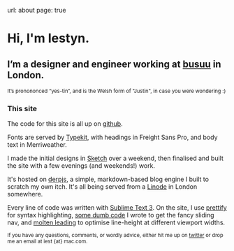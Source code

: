 url: about
page: true

# Hi, I'm Iestyn.

## I’m a designer and engineer working at [busuu](http://busuu.com) in London.

<small>It’s pronononced “yes-tin”, and is the Welsh form of "Justin", in case you were wondering :)</small>

### This site
The code for this site is all up on [github](https://github.com/iest/iestynwilliams.net).

Fonts are served by [Typekit](http://typekit.com/), with headings in Freight Sans Pro, and body text in Merriweather.

I made the initial designs in [Sketch](http://bohemiancoding.com/sketch/) over a weekend, then finalised and built the site with a few evenings (and weekends!) work.

It's hosted on [derpjs](https://github.com/iest/derp), a simple, markdown-based blog engine I built to scratch my own itch. It's all being served from a [Linode](https://www.linode.com) in London somewhere.

Every line of code was written with [Sublime Text 3](http://www.sublimetext.com/3). On the site, I use [prettify](https://code.google.com/p/google-code-prettify/) for syntax highlighting,  [some dumb code](http://codepen.io/iest/pen/mKpzA) I wrote to get the fancy sliding nav, and [molten leading](https://github.com/viljamis/Molten-Leading/) to optimise line-height at different viewport widths.

<small>If you have any questions, comments, or wordly advice, either hit me up on [twitter](http://twitter.com/_iest) or drop me an email at iest {at} mac.com.</small>